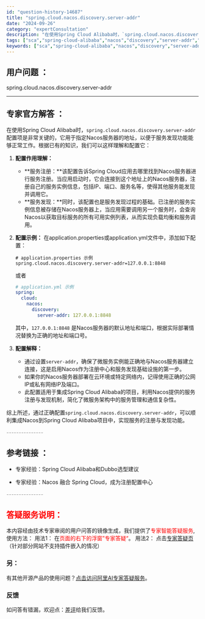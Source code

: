 ```yaml
---
id: "question-history-14687"
title: "spring.cloud.nacos.discovery.server-addr"
date: "2024-09-26"
category: "expertConsultation"
description: "在使用Spring Cloud Alibaba时，`spring.cloud.nacos.discovery.server-addr`配置项是非常关键的，它用于指定Nacos服务器的地址，以便于服务发现功能能够正常工作。根据已有的知识，我们可以这样理解和配置它：1. **配置作用理解：**   - "
tags: ["sca","spring-cloud-alibaba","nacos","discovery","server-addr","配置","问题"]
keywords: ["sca","spring-cloud-alibaba","nacos","discovery","server-addr","配置","问题"]
---
```


## 用户问题 ： 
 spring.cloud.nacos.discovery.server-addr  

---------------
## 专家官方解答 ：

在使用Spring Cloud Alibaba时，`spring.cloud.nacos.discovery.server-addr`配置项是非常关键的，它用于指定Nacos服务器的地址，以便于服务发现功能能够正常工作。根据已有的知识，我们可以这样理解和配置它：

1. **配置作用理解：**
   - **服务注册：**该配置告诉Spring Cloud应用去哪里找到Nacos服务器进行服务注册。当应用启动时，它会连接到这个地址上的Nacos服务器，注册自己的服务实例信息，包括IP、端口、服务名等，使得其他服务能发现并调用它。
   - **服务发现：**同时，该配置也是服务发现过程的基础。已注册的服务实例信息被存储在Nacos服务器上，当应用需要调用另一个服务时，会查询Nacos以获取目标服务的所有可用实例列表，从而实现负载均衡和服务调用。

2. **配置示例：**
   在application.properties或application.yml文件中，添加如下配置：
   ```properties
   # application.properties 示例
   spring.cloud.nacos.discovery.server-addr=127.0.0.1:8848
   ```
   或者
   ```yaml
   # application.yml 示例
   spring:
     cloud:
       nacos:
         discovery:
           server-addr: 127.0.0.1:8848
   ```
   其中，`127.0.0.1:8848` 是Nacos服务器的默认地址和端口，根据实际部署情况替换为正确的地址和端口号。

3. **配置解释：**
   - 通过设置`server-addr`，确保了微服务实例能正确地与Nacos服务器建立连接，这是启用Nacos作为注册中心和服务发现基础设施的第一步。
   - 如果你的Nacos服务器部署在云环境或特定网络内，记得使用正确的公网IP或私有网络IP及端口。
   - 此配置适用于集成Spring Cloud Alibaba的项目，利用Nacos提供的服务注册与发现机制，简化了微服务架构中的服务管理和通信复杂性。

综上所述，通过正确配置`spring.cloud.nacos.discovery.server-addr`，可以顺利集成Nacos到Spring Cloud Alibaba项目中，实现服务的注册与发现功能。


<font color="#949494">---------------</font> 


## 参考链接 ：

* 专家经验：Spring Cloud Alibaba和Dubbo选型建议 
 
 * 专家经验：Nacos 融合 Spring Cloud，成为注册配置中心 


 <font color="#949494">---------------</font> 
 


## <font color="#FF0000">答疑服务说明：</font> 

本内容经由技术专家审阅的用户问答的镜像生成，我们提供了<font color="#FF0000">专家智能答疑服务</font>,使用方法：
用法1： 在<font color="#FF0000">页面的右下的浮窗”专家答疑“</font>。
用法2： 点击[专家答疑页](https://answer.opensource.alibaba.com/docs/intro)（针对部分网站不支持插件嵌入的情况）
### 另：


有其他开源产品的使用问题？[点击访问阿里AI专家答疑服务](https://answer.opensource.alibaba.com/docs/intro)。
### 反馈
如问答有错漏，欢迎点：[差评](https://ai.nacos.io/user/feedbackByEnhancerGradePOJOID?enhancerGradePOJOId=14737)给我们反馈。
